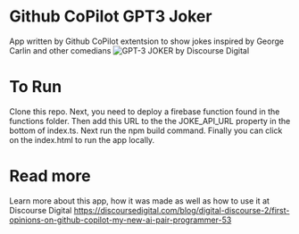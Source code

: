 # Github CoPilot GPT3 Joker
 App written by Github CoPilot extentsion to show jokes inspired by George Carlin and other comedians
 ![GPT-3 JOKER by Discourse Digital](https://www.dropbox.com/s/kajhkaatmeo3jkz/gpt3-joker.gif?dl=0)
# To Run
Clone this repo. Next, you need to deploy a firebase function found in the functions folder. 
Then add this URL to the the JOKE_API_URL property in the bottom of index.ts. 
Next run the npm build command. Finally you can click on the index.html to run the app locally.

 # Read more
 Learn more about this app, how it was made as well as how to use it at Discourse Digital
 https://discoursedigital.com/blog/digital-discourse-2/first-opinions-on-github-copilot-my-new-ai-pair-programmer-53
